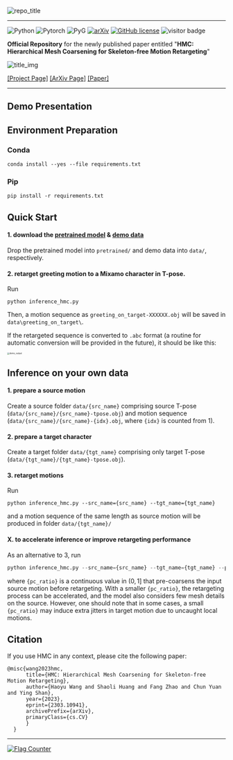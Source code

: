 

![repo_title](demo/repo_title.png)

***

![Python](https://img.shields.io/badge/Python->=3.7-Blue?logo=python)  ![Pytorch](https://img.shields.io/badge/PyTorch->=1.5.0-Red?logo=pytorch) ![PyG](https://img.shields.io/badge/PyG->=2.2.0-Red?logo=pyg) [![arXiv](https://img.shields.io/badge/arxiv-2303.10941-green.svg)](https://arxiv.org/abs/2303.10941) [![GitHub license](https://img.shields.io/badge/license-GPL--3.0-blue.svg)](https://github.com/HoeTosaki/HMC_repo/blob/main/LICENSE) ![visitor badge](https://visitor-badge.glitch.me/badge?page_id=hoewang.hmc)

**Official Repository** for the newly published paper entitled "**HMC: Hierarchical Mesh Coarsening for Skeleton-free Motion Retargeting**"

![title_img](demo/title_img.jpg)

[[Project Page]](https://semanticdh.github.io/HMC/)  [[ArXiv Page]](https://arxiv.org/abs/2303.10941)  [[Paper]](https://arxiv.org/pdf/2303.10941.pdf) 

***

## Demo Presentation

<!-- <video  controls="controls" loop="loop">
    <source src="demo/videos.mp4" type="video/mp4">
</video> -->

## Environment Preparation

### Conda

```shell
conda install --yes --file requirements.txt
```

### Pip

```shell
pip install -r requirements.txt
```

## Quick Start

#### 1. download the [pretrained model]() & [demo data]()

Drop the pretrained model into `pretrained/` and demo data into `data/`, respectively.

#### 2.  retarget greeting motion to a Mixamo character in T-pose.
Run
```shell
python inference_hmc.py
```

Then, a motion sequence as `greeting_on_target-XXXXXX.obj` will be saved in `data\greeting_on_target\`.

If the retargeted sequence is converted to `.abc` format (a routine for automatic conversion will be provided in the future), it should be like this:

<img src="demo/demo_output.gif" alt="demo_output" style="zoom: 33%;" />

## Inference on your own data

#### 1. prepare a source motion

Create a source folder `data/{src_name}` comprising source T-pose (`data/{src_name}/{src_name}-tpose.obj`) and motion sequence (`data/{src_name}/{src_name}-{idx}.obj`, where `{idx}` is counted from $1$). 

#### 2. prepare a target character

Create a target folder `data/{tgt_name}` comprising only target T-pose (`data/{tgt_name}/{tgt_name}-tpose.obj`).

#### 3. retarget motions

Run

```shell
python inference_hmc.py --src_name={src_name} --tgt_name={tgt_name}
```

and a motion sequence of the same length as source motion will be produced in folder `data/{tgt_name}/`

#### X. to accelerate inference or improve retargeting performance

As an alternative to 3, run

```python
python inference_hmc.py --src_name={src_name} --tgt_name={tgt_name} --precoarsen_src={pc_ratio}
```

where `{pc_ratio}` is a continuous value in $(0,1]$ that pre-coarsens the input source motion before retargeting. With a smaller `{pc_ratio}`, the retargeting process can be accelerated, and the model also considers few mesh details on the source. However, one should note that in some cases, a small `{pc_ratio}` may induce extra jitters in target motion due to uncaught local motions.


 ## Citation

If you use HMC in any context, please cite the following paper:

```
@misc{wang2023hmc,
      title={HMC: Hierarchical Mesh Coarsening for Skeleton-free Motion Retargeting}, 
      author={Haoyu Wang and Shaoli Huang and Fang Zhao and Chun Yuan and Ying Shan},
      year={2023},
      eprint={2303.10941},
      archivePrefix={arXiv},
      primaryClass={cs.CV}
      }
  }
```

***

<a href="https://info.flagcounter.com/mRXd"><img src="https://s11.flagcounter.com/count/mRXd/bg_3F90EB/txt_FFFFFF/border_CCCCCC/columns_8/maxflags_12/viewers_Visitors+of+HMC+repo/labels_1/pageviews_1/flags_0/percent_0/" alt="Flag Counter" border="0"></a>
